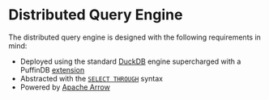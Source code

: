 # Distributed Query Engine
The distributed query engine is designed with the following requirements in mind:
- Deployed using the standard [DuckDB](https://duckdb.org/) engine supercharged with a PuffinDB [extension](https://duckdb.org/docs/extensions/overview)
- Abstracted with the [`SELECT THROUGH`](../EDDI.md#implementation) syntax
- Powered by [Apache Arrow](https://arrow.apache.org/)
